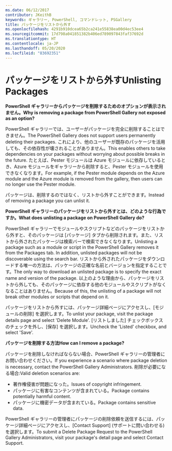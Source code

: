 ```yaml
---
ms.date: 06/12/2017
contributor: JKeithB
keywords: ギャラリー, PowerShell, コマンドレット, PSGallery
title: パッケージをリストから外す
ms.openlocfilehash: 4291b910dcea65b2ca241e55838ea00d4ec53ee4
ms.sourcegitcommit: 17d798a041851382b406ed789097843faf37692d
ms.translationtype: HT
ms.contentlocale: ja-JP
ms.lasthandoff: 05/20/2020
ms.locfileid: "83692351"
---
```

# <a name="unlisting-packages"></a><span data-ttu-id="0d849-103">パッケージをリストから外す</span><span class="sxs-lookup"><span data-stu-id="0d849-103">Unlisting Packages</span></span>

<span data-ttu-id="0d849-104">**PowerShell ギャラリーからパッケージを削除するためのオプションが表示されません。**</span><span class="sxs-lookup"><span data-stu-id="0d849-104">**Why is removing a package from PowerShell Gallery not exposed as an option?**</span></span>

<span data-ttu-id="0d849-105">PowerShell ギャラリーでは、ユーザーがパッケージを完全に削除することはできません。</span><span class="sxs-lookup"><span data-stu-id="0d849-105">The PowerShell Gallery does not support users permanently deleting their packages.</span></span>
<span data-ttu-id="0d849-106">これにより、他のユーザーが既存のパッケージを活用しても、その依存性が壊されることがありません。</span><span class="sxs-lookup"><span data-stu-id="0d849-106">This enables others to take dependencies on your packages without worrying about possible breaks in the future.</span></span>
<span data-ttu-id="0d849-107">たとえば、Pester モジュールは Azure モジュールに依存しているとき、Azure モジュールをギャラリーから削除すると、Pester モジュールを使用できなくなります。</span><span class="sxs-lookup"><span data-stu-id="0d849-107">For example, if the Pester module depends on the Azure module and the Azure module is removed from the gallery, then users can no longer use the Pester module.</span></span>

<span data-ttu-id="0d849-108">パッケージは、削除するのではなく、リストから外すことができます。</span><span class="sxs-lookup"><span data-stu-id="0d849-108">Instead of removing a package you can unlist it.</span></span>

<span data-ttu-id="0d849-109">**PowerShell ギャラリーのパッケージをリストから外すとは、どのような行為ですか。**</span><span class="sxs-lookup"><span data-stu-id="0d849-109">**What does unlisting a package on PowerShell Gallery do?**</span></span>

<span data-ttu-id="0d849-110">PowerShell ギャラリーでモジュールやスクリプトなどのパッケージをリストから外すと、そのパッケージは [パッケージ] タブから削除されます。また、リストから外されたパッケージは検索バーで検索できなくなります。</span><span class="sxs-lookup"><span data-stu-id="0d849-110">Unlisting a package such as a module or script in the PowerShell Gallery removes it from the Packages tab. In addition, unlisted packages will not be discoverable using the search bar.</span></span>
<span data-ttu-id="0d849-111">リストから外されたパッケージをダウンロードする唯一の方法は、パッケージの正確な名前とバージョンを指定することです。</span><span class="sxs-lookup"><span data-stu-id="0d849-111">The only way to download an unlisted package is to specify the exact name and version of the package.</span></span>
<span data-ttu-id="0d849-112">以上のような理由から、パッケージをリストから外しても、そのパッケージに依存する他のモジュールやスクリプトがなくなることはありません。</span><span class="sxs-lookup"><span data-stu-id="0d849-112">Because of this, the unlisting of a package will not break other modules or scripts that depend on it.</span></span>

<span data-ttu-id="0d849-113">パッケージをリストから外すには、パッケージ詳細ページにアクセスし、[モジュールの削除] を選択します。</span><span class="sxs-lookup"><span data-stu-id="0d849-113">To unlist your package, visit the package details page and select 'Delete Module'.</span></span> <span data-ttu-id="0d849-114">[リストしました] チェックボックスのチェックを外し、[保存] を選択します。</span><span class="sxs-lookup"><span data-stu-id="0d849-114">Uncheck the 'Listed' checkbox, and select 'Save'.</span></span>

<span data-ttu-id="0d849-115">**パッケージを削除する方法**</span><span class="sxs-lookup"><span data-stu-id="0d849-115">**How can I remove a package?**</span></span>

<span data-ttu-id="0d849-116">パッケージを削除しなければならない場合、PowerShell ギャラリーの管理者にお問い合わせください。</span><span class="sxs-lookup"><span data-stu-id="0d849-116">If you experience a scenario where package deletion is necessary, contact the PowerShell Gallery Administrators.</span></span>
<span data-ttu-id="0d849-117">削除が必要になる場合:</span><span class="sxs-lookup"><span data-stu-id="0d849-117">Valid deletion scenarios are:</span></span>

- <span data-ttu-id="0d849-118">著作権侵害が問題になった。</span><span class="sxs-lookup"><span data-stu-id="0d849-118">Issues of copyright infringement.</span></span>
- <span data-ttu-id="0d849-119">パッケージに有害なコンテンツが含まれている。</span><span class="sxs-lookup"><span data-stu-id="0d849-119">Package contains potentially harmful content.</span></span>
- <span data-ttu-id="0d849-120">パッケージに機密データが含まれている。</span><span class="sxs-lookup"><span data-stu-id="0d849-120">Package contains sensitive data.</span></span>

<span data-ttu-id="0d849-121">PowerShell ギャラリーの管理者にパッケージの削除依頼を送信するには、パッケージ詳細ページにアクセスし、[Contact Support] \(サポートに問い合わせる) を選択します。</span><span class="sxs-lookup"><span data-stu-id="0d849-121">To submit a Delete Package Request to the PowerShell Gallery Administrators, visit your package's detail page and select Contact Support.</span></span>
